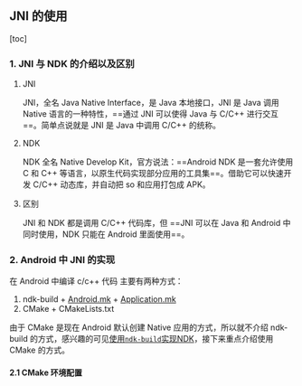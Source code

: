 ## JNI 的使用



[toc]



### 1. JNI 与 NDK 的介绍以及区别

1.  JNI

    JNI，全名 Java Native Interface，是 Java 本地接口，JNI 是 Java 调用 Native 语言的一种特性，==通过 JNI 可以使得 Java 与 C/C++ 进行交互==。简单点说就是 JNI 是 Java 中调用 C/C++ 的统称。

    

2.  NDK

    NDK 全名 Native Develop Kit，官方说法：==Android NDK 是一套允许使用 C 和 C++ 等语言，以原生代码实现部分应用的工具集==。借助它可以快速开发 C/C++ 动态库，并自动把 so 和应用打包成 APK。

    

3.  区别

    JNI 和 NDK 都是调用 C/C++ 代码库，但 ==JNI 可以在 Java 和 Android 中同时使用，NDK 只能在 Android 里面使用==。



### 2.  Android 中 JNI 的实现

在 Android 中编译 c/c++ 代码 主要有两种方式：

1.  ndk-build + [Android.mk](http://android.mk/) + [Application.mk](http://application.mk/) 
2.  CMake + CMakeLists.txt



由于 CMake 是现在 Android 默认创建 Native 应用的方式，所以就不介绍 ndk-build 的方式，感兴趣的可见[使用`ndk-build`实现NDK](https://juejin.cn/post/6844903632173793287#heading-14)，接下来重点介绍使用 CMake 的方式。



#### 2.1 CMake 环境配置

